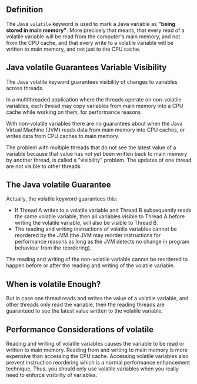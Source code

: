 ## Definition

The Java `volatile` keyword is used to mark a Java variable as **"being stored in main memory"**. More precisely that means, that every read of a volatile variable will be read from the computer's main memory, and not from the CPU cache, and that every write to a volatile variable will be written to main memory, and not just to the CPU cache.

## Java volatile Guarantees Variable Visibility

The Java volatile keyword guarantees visibility of changes to variables across threads. 

In a multithreaded application where the threads operate on non-volatile variables, each thread may copy variables from main memory into a CPU cache while working on them, for performance reasons

With non-volatile variables there are no guarantees about when the Java Virtual Machine (JVM) reads data from main memory into CPU caches, or writes data from CPU caches to main memory.

The problem with multiple threads that do not see the latest value of a variable because that value has not yet been written back to main memory by another thread, is called a "visibility" problem. The updates of one thread are not visible to other threads.

## The Java volatile Guarantee

Actually, the volatile keyword guarantees this:

- If Thread A writes to a volatile variable and Thread B subsequently reads the same volatile variable, then all variables visible to Thread A before writing the volatile variable, will also be visible to Thread B.
- The reading and writing instructions of volatile variables cannot be reordered by the JVM (the JVM may reorder instructions for performance reasons as long as the JVM detects no change in program behaviour from the reordering).

The reading and writing of the non-volatile variable cannot be reordered to happen before or after the reading and writing of the volatile variable.

## When is volatile Enough?

But in case one thread reads and writes the value of a volatile variable, and other threads only read the variable, then the reading threads are guaranteed to see the latest value written to the volatile variable. 

## Performance Considerations of volatile

Reading and writing of volatile variables causes the variable to be read or written to main memory. Reading from and writing to main memory is more expensive than accessing the CPU cache. Accessing volatile variables also prevent instruction reordering which is a normal performance enhancement technique. Thus, you should only use volatile variables when you really need to enforce visibility of variables.